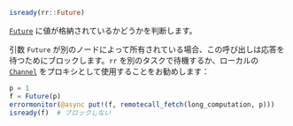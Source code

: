 ```julia
isready(rr::Future)
```

[`Future`](@ref) に値が格納されているかどうかを判断します。

引数 `Future` が別のノードによって所有されている場合、この呼び出しは応答を待つためにブロックします。`rr` を別のタスクで待機するか、ローカルの [`Channel`](@ref) をプロキシとして使用することをお勧めします：

```julia
p = 1
f = Future(p)
errormonitor(@async put!(f, remotecall_fetch(long_computation, p)))
isready(f)  # ブロックしない
```

